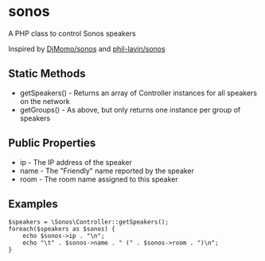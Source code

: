 sonos
=====

A PHP class to control Sonos speakers

Inspired by [DjMomo/sonos](https://github.com/DjMomo/sonos) and [phil-lavin/sonos](https://github.com/phil-lavin/sonos)


Static Methods
--------------
* getSpeakers() - Returns an array of Controller instances for all speakers on the network
* getGroups() - As above, but only returns one instance per group of speakers


Public Properties
-----------------
* ip - The IP address of the speaker
* name - The "Friendly" name reported by the speaker
* room - The room name assigned to this speaker


Examples
--------

```
$speakers = \Sonos\Controller::getSpeakers();
foreach($speakers as $sonos) {
	echo $sonos->ip . "\n";
	echo "\t" . $sonos->name . " (" . $sonos->room . ")\n";
}
```
